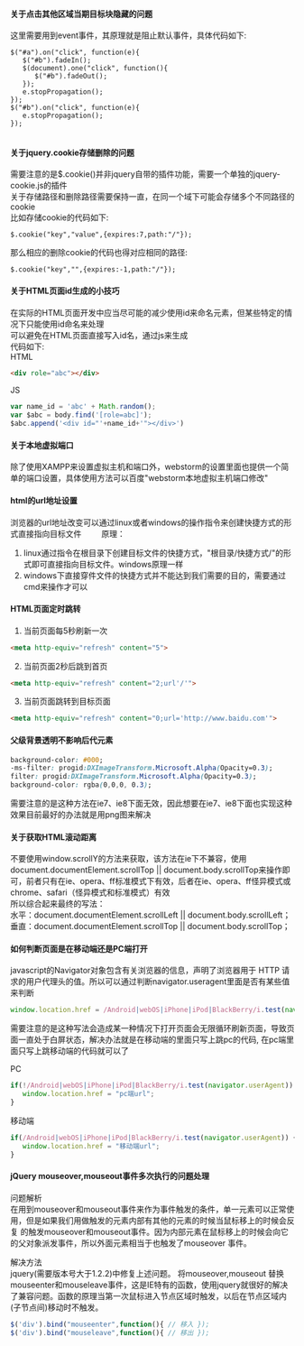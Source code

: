 #### 关于点击其他区域当期目标块隐藏的问题   
这里需要用到event事件，其原理就是阻止默认事件，具体代码如下:  
```
$("#a").on("click", function(e){
   $("#b").fadeIn();
   $(document).one("click", function(){
      $("#b").fadeOut();
   });
   e.stopPropagation();
});
$("#b").on("click", function(e){
   e.stopPropagation();
}); 
    
```
#### 关于jquery.cookie存储删除的问题  
需要注意的是$.cookie()并非jquery自带的插件功能，需要一个单独的jquery-cookie.js的插件        
关于存储路径和删除路径需要保持一直，在同一个域下可能会存储多个不同路径的cookie         
比如存储cookie的代码如下:  
```
$.cookie("key","value",{expires:7,path:"/"}); 
```         
那么相应的删除cookie的代码也得对应相同的路径:  
```
$.cookie("key","",{expires:-1,path:"/"});  
```
#### 关于HTML页面id生成的小技巧      
在实际的HTML页面开发中应当尽可能的减少使用id来命名元素，但某些特定的情况下只能使用id命名来处理         
可以避免在HTML页面直接写入id名，通过js来生成       
代码如下:       
HTML
```html
<div role="abc"></div>
```      
JS
```js
var name_id = 'abc' + Math.random();
var $abc = body.find('[role=abc]');
$abc.append('<div id="'+name_id+'"></div>')
```      
#### 关于本地虚拟端口        
除了使用XAMPP来设置虚拟主机和端口外，webstorm的设置里面也提供一个简单的端口设置，具体使用方法可以百度"webstorm本地虚拟主机端口修改"       

#### html的url地址设置       
浏览器的url地址改变可以通过linux或者windows的操作指令来创建快捷方式的形式直接指向目标文件        
原理：      
1. linux通过指令在根目录下创建目标文件的快捷方式，"根目录/快捷方式/"的形式即可直接指向目标文件。windows原理一样          
2. windows下直接穿件文件的快捷方式并不能达到我们需要的目的，需要通过cmd来操作才可以         

#### HTML页面定时跳转      
1. 当前页面每5秒刷新一次
```html
<meta http-equiv="refresh" content="5">
```
2. 当前页面2秒后跳到首页
```html
<meta http-equiv="refresh" content="2;url'/'">
```
3. 当前页面跳转到目标页面
```html
<meta http-equiv="refresh" content="0;url='http://www.baidu.com'">
```         

#### 父级背景透明不影响后代元素      
```css
background-color: #000;  
-ms-filter: progid:DXImageTransform.Microsoft.Alpha(Opacity=0.3);  
filter: progid:DXImageTransform.Microsoft.Alpha(Opacity=0.3);       
background-color: rgba(0,0,0, 0.3);
```      
需要注意的是这种方法在ie7、ie8下面无效，因此想要在ie7、ie8下面也实现这种效果目前最好的办法就是用png图来解决        

#### 关于获取HTML滚动距离       
不要使用window.scrollY的方法来获取，该方法在ie下不兼容，使用document.documentElement.scrollTop || document.body.scrollTop来操作即可，前者只有在ie、opera、ff标准模式下有效，后者在ie、opera、ff怪异模式或chrome、safari（怪异模式和标准模式）有效      
所以综合起来最终的写法：         
   水平：document.documentElement.scrollLeft || document.body.scrollLeft；        
   垂直：document.documentElement.scrollTop || document.body.scrollTop；       
         
#### 如何判断页面是在移动端还是PC端打开       
javascript的Navigator对象包含有关浏览器的信息，声明了浏览器用于 HTTP 请求的用户代理头的值。所以可以通过判断navigator.useragent里面是否有某些值来判断      
```js
window.location.href = /Android|webOS|iPhone|iPod|BlackBerry/i.test(navigator.userAgent) ? "移动端url" : "pc端url";
```
需要注意的是这种写法会造成某一种情况下打开页面会无限循环刷新页面，导致页面一直处于白屏状态，解决办法就是在移动端的里面只写上跳pc的代码, 在pc端里面只写上跳移动端的代码就可以了      

PC
```js
if(!/Android|webOS|iPhone|iPod|BlackBerry/i.test(navigator.userAgent)) {
   window.location.href = "pc端url";
}
```
移动端
```js
if(/Android|webOS|iPhone|iPod|BlackBerry/i.test(navigator.userAgent)) {
   window.location.href = "移动端url";
}
```

#### jQuery mouseover,mouseout事件多次执行的问题处理
问题解析        
在用到mouseover和mouseout事件来作为事件触发的条件，单一元素可以正常使用，但是如果我们用做触发的元素内部有其他的元素的时候当鼠标移上的时候会反复 的触发mouseover和mouseout事件。因为内部元素在鼠标移上的时候会向它的父对象派发事件，所以外面元素相当于也触发了mouseover 事件。

解决方法        
jquery(需要版本号大于1.2.2)中修复上述问题。
将mouseover,mouseout 替换 mouseenter和mouseleave事件，这是IE特有的函数，使用jquery就很好的解决了兼容问题。函数的原理当第一次鼠标进入节点区域时触发，以后在节点区域内(子节点间)移动时不触发。
```js
$('div').bind("mouseenter",function(){ // 移入 }); 
$('div').bind("mouseleave",function(){ // 移出 }); 
```
        
        
